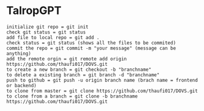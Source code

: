 # TalropGPT


    initialize git repo = git init
    check git status = git status
    add file to local repo = git add .
    check status = git status (shows all the files to be commited)
    commit the repo = git commit -m "your message" (message can be anything)
    add the remote orgin = git remote add origin https://github.com/thaufi017/DOVS.git
    to create a new branch = git checkout -b "branchname"
    to delete a existing branch = git branch -d "branchname"
    push to github = git push -u origin branch name (brach name = frontend or backend)
    to clone from master = git clone https://github.com/thaufi017/DOVS.git
    to clone from a branch = git clone -b branchname https://github.com/thaufi017/DOVS.git

